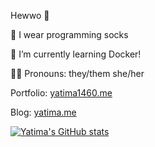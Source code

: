 Hewwo 👋

🧦 I wear programming socks

🐋 I’m currently learning Docker!

🏳️‍⚧️ Pronouns: they/them she/her

Portfolio: [yatima1460.me](https://yatima1460.me)

Blog: [yatima.me](https://yatima.me)

[![Yatima's GitHub stats](https://github-readme-stats.vercel.app/api?username=yatima1460)](#)

